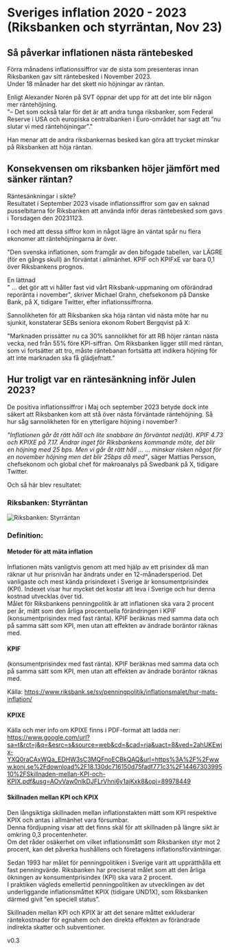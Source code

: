 # Sveriges inflation 2020 - 2023 (Riksbanken och styrräntan, Nov 23)

## Så påverkar inflationen nästa räntebesked
Förra månadens inflationssiffror var de sista som presenteras innan Riksbanken gav sitt räntebesked i November 2023. 
<br>
Under 18 månader har det skett nio höjningar av räntan. 


Enligt Alexander Norén på SVT öppnar det upp för att det inte blir någon mer räntehöjning.
<br>
"– Det som också talar för det är att andra tunga riksbanker, som Federal Reserve i USA och europiska centralbanken i Euro-området har sagt att ”nu slutar vi med räntehöjningar”."

Han menar att de andra riksbankernas besked kan göra att trycket minskar på Riksbanken att höja räntan.

## Konsekvensen om riksbanken höjer jämfört med sänker räntan?
Räntesänkningar i sikte?
<br>
Resultatet i September 2023 visade inflationssiffror som gav en saknad pusselbitarna för Riksbanken att använda inför deras räntebesked som gavs i Torsdagen den 20231123. 

I och med att dessa siffror kom in något lägre än väntat spår nu flera ekonomer att räntehöjningarna är över. 

"Den svenska inflationen, som framgår av den bifogade tabellen, var LÄGRE (för en gångs skull) än förväntat i allmänhet. KPIF och KPIFxE var bara 0,1 över Riksbankens prognos. 


En lättnad
<br>
" ... det gör att vi håller fast vid vårt Riksbank-uppmaning om oförändrad reporänta i november", skriver Michael Grahn, chefsekonom på Danske Bank, på X, tidigare Twitter, efter inflationssiffrorna. 

Sannolikheten för att Riksbanken ska höja räntan vid nästa möte har nu sjunkit, konstaterar SEBs seniora ekonom Robert Bergqvist på X: 

"Marknaden prissätter nu ca 30% sannolikhet för att RB höjer räntan nästa vecka, ned från 55% före KPI-siffran. Om Riksbanken ligger still med räntan, som vi fortsätter att tro, måste räntebanan fortsätta att indikera höjning för att inte marknaden ska få glädjefnatt." 



## Hur troligt var en räntesänkning inför Julen 2023?


De positiva inflationssiffror i Maj och september 2023  betyde dock inte säkert att Riksbanken kom att stå över nästa förväntade räntehöjning. Så hur såg sannolikheten för en ytterligare höjning i november?

<i>"Inflationen går åt rätt håll och lite snabbare än förväntat ned(åt). KPIF 4.73 och KPIXE på 7.17. Ändrar inget för Riksbankens kommande möte, det blir en höjning med 25 bps. Men vi går åt rätt håll ...    ... minskar risken något för en november höjning men det blir 25bps då med"</i>, säger Mattias Persson, chefsekonom och global chef för makroanalys på Swedbank på X, tidigare Twitter.

Och så här blev resultatet:


### Riksbanken: Styrräntan


![Riksbanken: Styrräntan](https://github.com/IoT-Dude/blogg_mtrl/blob/main/Sveriges-Riksbank-Styrr%C3%A4ntan-2013-2023-tight.png)


    


### Definition:

#### Metoder för att mäta inflation
Inflationen mäts vanligtvis genom att med hjälp av ett prisindex då man räknar ut hur prisnivån har ändrats under en 12-månadersperiod. Det vanligaste och mest kända prisindexet i Sverige är konsumentprisindex (KPI). Indexet visar hur mycket det kostar att leva i Sverige och hur denna kostnad utvecklas över tid. 
<br>
Målet för Riksbankens penningpolitik är att inflationen ska vara 2 procent per år, mätt som den årliga procentuella förändringen i KPIF (konsumentprisindex med fast ränta). KPIF beräknas med samma data och på samma sätt som KPI, men utan att effekten av ändrade boräntor räknas med. 

#### KPIF
(konsumentprisindex med fast ränta). KPIF beräknas med samma data och på samma sätt som KPI, men utan att effekten av ändrade boräntor räknas med. 


Källa: https://www.riksbank.se/sv/penningpolitik/inflationsmalet/hur-mats-inflation/

#### KPIXE
Källa och mer info om KPIXE finns i PDF-format att ladda ner:    https://www.google.com/url?sa=t&rct=j&q=&esrc=s&source=web&cd=&cad=rja&uact=8&ved=2ahUKEwjx-YXQ0raCAxWQa_EDHW3sC3MQFnoECBkQAQ&url=https%3A%2F%2Fwww.konj.se%2Fdownload%2F18.130dc716150d75fadf771c3%2F1446730399510%2FSkillnaden-mellan-KPI-och-KPIX.pdf&usg=AOvVaw0nlkDJFLrVhni6y1ajKxk8&opi=89978449

#### Skillnaden mellan KPI och KPIX
Den långsiktiga skillnaden mellan inflationstakten mätt som KPI respektive KPIX och antas i allmänhet vara försumbar. 
<br>
Denna fördjupning visar att det finns skäl för att skillnaden på längre sikt är omkring 0,3 procentenheter. 
<br>
Om det råder osäkerhet om vilket inflationsmått som Riksbanken styr mot 2 procent, kan det påverka hushållens och företagens inflationsförväntningar.


Sedan 1993 har målet för penningpolitiken i Sverige varit att upprätthålla ett fast penningvärde. Riksbanken har preciserat målet som att den årliga ökningen av konsumentprisindex (KPI) ska vara 2 procent. 
<br>
I praktiken vägleds emellertid penningpolitiken av utvecklingen av det underliggande inflationsmåttet KPIX (tidigare UND1X), som Riksbanken därmed givit ”en speciell status”. 


Skillnaden mellan KPI och KPIX är att det senare måttet exkluderar räntekostnader för egnahem och den direkta effekten av förändrade indirekta skatter och subventioner.



v0.3

